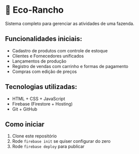 # 🌾 Eco-Rancho

Sistema completo para gerenciar as atividades de uma fazenda.

## Funcionalidades iniciais:
- Cadastro de produtos com controle de estoque
- Clientes e Fornecedores unificados
- Lançamentos de produção
- Registro de vendas com carrinho e formas de pagamento
- Compras com edição de preços

## Tecnologias utilizadas:
- HTML + CSS + JavaScript
- Firebase (Firestore + Hosting)
- Git + GitHub

## Como iniciar
1. Clone este repositório
2. Rode `firebase init` se quiser configurar do zero
3. Rode `firebase deploy` para publicar
